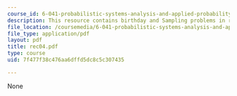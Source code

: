 ```yaml
---
course_id: 6-041-probabilistic-systems-analysis-and-applied-probability-spring-2006
description: This resource contains birthday and Sampling problems in recitaion four.
file_location: /coursemedia/6-041-probabilistic-systems-analysis-and-applied-probability-spring-2006/7f477f38c476aa6dffd5dc8c5c307435_rec04.pdf
file_type: application/pdf
layout: pdf
title: rec04.pdf
type: course
uid: 7f477f38c476aa6dffd5dc8c5c307435

---
```

None
